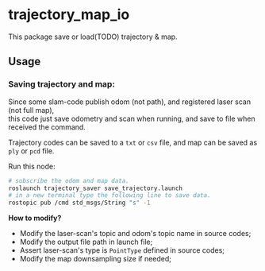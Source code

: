 
# trajectory_map_io

This package save or load(TODO) trajectory & map.


## Usage

### Saving trajectory and map:

Since some slam-code publish odom (not path), and registered laser scan (not full map),  
this code just save odometry and scan when running, and save to file when received the command.

Trajectory codes can be saved to a `txt` or `csv` file, and map can be saved as `ply` or `pcd` file.

Run this node:
```bash
# subscribe the odom and map data.
roslaunch trajectory_saver save_trajectory.launch
# in a new terminal type the following line to save data.
rostopic pub /cmd std_msgs/String "s" -1   
```

**How to modify?**
- Modify the laser-scan's topic and odom's topic name in source codes;
- Modify the output file path in launch file;
- Assert laser-scan's type is `PointType` defined in source codes;
- Modify the map downsampling size if needed;


